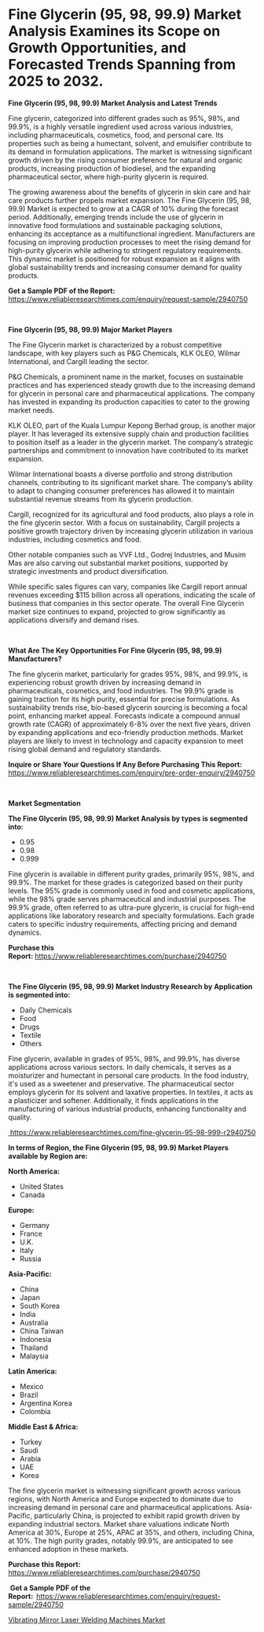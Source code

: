<p><h1>Fine Glycerin (95, 98, 99.9) Market Analysis Examines its Scope on Growth Opportunities, and Forecasted Trends Spanning from 2025 to 2032.</h1></p><p><strong>Fine Glycerin (95, 98, 99.9) Market Analysis and Latest Trends</strong></p>
<p><p>Fine glycerin, categorized into different grades such as 95%, 98%, and 99.9%, is a highly versatile ingredient used across various industries, including pharmaceuticals, cosmetics, food, and personal care. Its properties such as being a humectant, solvent, and emulsifier contribute to its demand in formulation applications. The market is witnessing significant growth driven by the rising consumer preference for natural and organic products, increasing production of biodiesel, and the expanding pharmaceutical sector, where high-purity glycerin is required.</p><p>The growing awareness about the benefits of glycerin in skin care and hair care products further propels market expansion. The Fine Glycerin (95, 98, 99.9) Market is expected to grow at a CAGR of 10% during the forecast period. Additionally, emerging trends include the use of glycerin in innovative food formulations and sustainable packaging solutions, enhancing its acceptance as a multifunctional ingredient. Manufacturers are focusing on improving production processes to meet the rising demand for high-purity glycerin while adhering to stringent regulatory requirements. This dynamic market is positioned for robust expansion as it aligns with global sustainability trends and increasing consumer demand for quality products.</p></p>
<p><strong>Get a Sample PDF of the Report:&nbsp;</strong> <a href="https://www.reliableresearchtimes.com/enquiry/request-sample/2940750?utm_campaign=2583&utm_medium=2&utm_source=Github&utm_content=ia&utm_term=15032025&utm_id=fine-glycerin-95-98-999">https://www.reliableresearchtimes.com/enquiry/request-sample/2940750</a></p>
<p>&nbsp;</p>
<p><strong>Fine Glycerin (95, 98, 99.9) Major Market Players</strong></p>
<p><p>The Fine Glycerin market is characterized by a robust competitive landscape, with key players such as P&G Chemicals, KLK OLEO, Wilmar International, and Cargill leading the sector. </p><p>P&G Chemicals, a prominent name in the market, focuses on sustainable practices and has experienced steady growth due to the increasing demand for glycerin in personal care and pharmaceutical applications. The company has invested in expanding its production capacities to cater to the growing market needs.</p><p>KLK OLEO, part of the Kuala Lumpur Kepong Berhad group, is another major player. It has leveraged its extensive supply chain and production facilities to position itself as a leader in the glycerin market. The company’s strategic partnerships and commitment to innovation have contributed to its market expansion.</p><p>Wilmar International boasts a diverse portfolio and strong distribution channels, contributing to its significant market share. The company’s ability to adapt to changing consumer preferences has allowed it to maintain substantial revenue streams from its glycerin production.</p><p>Cargill, recognized for its agricultural and food products, also plays a role in the fine glycerin sector. With a focus on sustainability, Cargill projects a positive growth trajectory driven by increasing glycerin utilization in various industries, including cosmetics and food.</p><p>Other notable companies such as VVF Ltd., Godrej Industries, and Musim Mas are also carving out substantial market positions, supported by strategic investments and product diversification.</p><p>While specific sales figures can vary, companies like Cargill report annual revenues exceeding $115 billion across all operations, indicating the scale of business that companies in this sector operate. The overall Fine Glycerin market size continues to expand, projected to grow significantly as applications diversify and demand rises.</p></p>
<p>&nbsp;</p>
<p><strong>What Are The Key Opportunities For Fine Glycerin (95, 98, 99.9) Manufacturers?</strong></p>
<p><p>The fine glycerin market, particularly for grades 95%, 98%, and 99.9%, is experiencing robust growth driven by increasing demand in pharmaceuticals, cosmetics, and food industries. The 99.9% grade is gaining traction for its high purity, essential for precise formulations. As sustainability trends rise, bio-based glycerin sourcing is becoming a focal point, enhancing market appeal. Forecasts indicate a compound annual growth rate (CAGR) of approximately 6-8% over the next five years, driven by expanding applications and eco-friendly production methods. Market players are likely to invest in technology and capacity expansion to meet rising global demand and regulatory standards.</p></p>
<p><strong>Inquire or Share Your Questions If Any Before Purchasing This Report:</strong> <a href="https://www.reliableresearchtimes.com/enquiry/pre-order-enquiry/2940750?utm_campaign=2583&utm_medium=2&utm_source=Github&utm_content=ia&utm_term=15032025&utm_id=fine-glycerin-95-98-999">https://www.reliableresearchtimes.com/enquiry/pre-order-enquiry/2940750</a></p>
<p>&nbsp;</p>
<p><strong>Market Segmentation</strong></p>
<p><strong>The Fine Glycerin (95, 98, 99.9) Market Analysis by types is segmented into:</strong></p>
<p><ul><li>0.95</li><li>0.98</li><li>0.999</li></ul></p>
<p><p>Fine glycerin is available in different purity grades, primarily 95%, 98%, and 99.9%. The market for these grades is categorized based on their purity levels. The 95% grade is commonly used in food and cosmetic applications, while the 98% grade serves pharmaceutical and industrial purposes. The 99.9% grade, often referred to as ultra-pure glycerin, is crucial for high-end applications like laboratory research and specialty formulations. Each grade caters to specific industry requirements, affecting pricing and demand dynamics.</p></p>
<p><strong>Purchase this Report:&nbsp;</strong><a href="https://www.reliableresearchtimes.com/purchase/2940750?utm_campaign=2583&utm_medium=2&utm_source=Github&utm_content=ia&utm_term=15032025&utm_id=fine-glycerin-95-98-999">https://www.reliableresearchtimes.com/purchase/2940750</a></p>
<p>&nbsp;</p>
<p><strong>The Fine Glycerin (95, 98, 99.9) Market Industry Research by Application is segmented into:</strong></p>
<p><ul><li>Daily Chemicals</li><li>Food</li><li>Drugs</li><li>Textile</li><li>Others</li></ul></p>
<p><p>Fine glycerin, available in grades of 95%, 98%, and 99.9%, has diverse applications across various sectors. In daily chemicals, it serves as a moisturizer and humectant in personal care products. In the food industry, it's used as a sweetener and preservative. The pharmaceutical sector employs glycerin for its solvent and laxative properties. In textiles, it acts as a plasticizer and softener. Additionally, it finds applications in the manufacturing of various industrial products, enhancing functionality and quality.</p></p>
<p><a href="https://www.reliableresearchtimes.com/fine-glycerin-95-98-999-r2940750?utm_campaign=2583&utm_medium=2&utm_source=Github&utm_content=ia&utm_term=15032025&utm_id=fine-glycerin-95-98-999">&nbsp;https://www.reliableresearchtimes.com/fine-glycerin-95-98-999-r2940750</a></p>
<p><strong>In terms of Region, the Fine Glycerin (95, 98, 99.9) Market Players available by Region are:</strong></p>
<p>
    <p> <strong> North America: </strong>
        <ul>
            <li>United States</li>
            <li>Canada</li>
        </ul>
        </p> 
    <p> <strong> Europe: </strong>
        <ul>
            <li>Germany</li>
            <li>France</li>
            <li>U.K.</li>
            <li>Italy</li>
            <li>Russia</li>
        </ul>
        </p> 
    <p> <strong> Asia-Pacific: </strong>
        <ul>
            <li>China</li>
            <li>Japan</li>
            <li>South Korea</li>
            <li>India</li>
            <li>Australia</li>
            <li>China Taiwan</li>
            <li>Indonesia</li>
            <li>Thailand</li>
            <li>Malaysia</li>
        </ul>
        </p> 
    <p> <strong> Latin America: </strong>
        <ul>
            <li>Mexico</li>
            <li>Brazil</li>
            <li>Argentina Korea</li>
            <li>Colombia</li>
        </ul>
        </p> 
    <p> <strong> Middle East & Africa: </strong>
        <ul>
            <li>Turkey</li>
            <li>Saudi</li>
            <li>Arabia</li>
            <li>UAE</li>
            <li>Korea</li>
        </ul>
    </p>
    </p>
<p><p>The fine glycerin market is witnessing significant growth across various regions, with North America and Europe expected to dominate due to increasing demand in personal care and pharmaceutical applications. Asia-Pacific, particularly China, is projected to exhibit rapid growth driven by expanding industrial sectors. Market share valuations indicate North America at 30%, Europe at 25%, APAC at 35%, and others, including China, at 10%. The high purity grades, notably 99.9%, are anticipated to see enhanced adoption in these markets.</p></p>
<p><strong>Purchase this Report: </strong><a href="https://www.reliableresearchtimes.com/purchase/2940750?utm_campaign=2583&utm_medium=2&utm_source=Github&utm_content=ia&utm_term=15032025&utm_id=fine-glycerin-95-98-999">https://www.reliableresearchtimes.com/purchase/2940750</a></p>
<p>&nbsp;<strong>Get a Sample PDF of the Report:&nbsp;&nbsp;</strong><a href="https://www.reliableresearchtimes.com/enquiry/request-sample/2940750?utm_campaign=2583&utm_medium=2&utm_source=Github&utm_content=ia&utm_term=15032025&utm_id=fine-glycerin-95-98-999">https://www.reliableresearchtimes.com/enquiry/request-sample/2940750</a></p>
<p><strong></strong></p>
<p><p><a href="https://github.com/hgf64gh/Market-Research-Report-List-1/blob/main/vibrating-mirror-laser-welding-machines-market.md?utm_campaign=2583&utm_medium=2&utm_source=Github&utm_content=ia&utm_term=15032025&utm_id=fine-glycerin-95-98-999">Vibrating Mirror Laser Welding Machines Market</a></p></p>